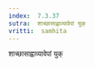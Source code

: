 ```yaml
---
index:  7.3.37
sutra:  शाच्छासाह्वाव्यावेपां युक्
vritti:  samhita 
---
```


शाच्छासाह्वाव्यावेपां युक्

